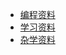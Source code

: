 -   [编程资料](docs/coding-download.md)
-   [学习资料](docs/student-download.md)
-   [杂学资料](docs/other-download.md)
